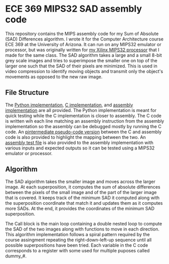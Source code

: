 # ECE 369 MIPS32 SAD assembly code
This repository contains the MIPS assembly code for my Sum of Absolute (SAD) Differences algorithm. I wrote it for the Computer Architecture course ECE 369 at the University of Arizona. It can run on any MIPS32 emulator or processor, but was originally written for [my Xilinx MIPS32 processor](https://github.com/Aymane-Aeris-El-Asslouj/ECE369_MIPS32_Xilinx_processor) that I made for the same class. The SAD algorithm takes a large and a small 8-bit grey scale images and tries to superimpose the smaller one on top of the larger one such that the SAD of their pixels are minimized. This is used in video compression to identify moving objects and transmit only the object's movements as opposed to the new raw image.

## File Structure
The [Python implementation](SAD.py), [C implementation](SAD.c), and [assembly implementation](SAD.s) are all provided. The Python implementation is meant for quick testing while the C implementation is closer to assembly. The C code is written wih each line matching an assembly instruction from the assembly implementation so the assembly can be debugged mostly by running the C code. An [pintermediate pseudo-code version](SAD.txt) between the C and assembly code is also provided to highlight the mapping between the two. An [assembly test file](test.s) is also provided to the assembly implementation with various inputs and expected outputs so it can be tested using a MIPS32 emulator or processor.

## Algorithm
The SAD algorithm takes the smaller image and moves across the larger image. At each superposition, it computes the sum of absolute differences between the pixels of the small image and of the part of the larger image that is covered. It keeps track of the minimum SAD it computed along with the superposition coordinate that match it and updates them as it computes more SADs. At the end, it provides the coordinates of the minimum SAD superposition.

The Call block is the main loop containing a double nested loop to compute the SAD of the two images along with functions to move in each direction. This algorithm implementation follows a spiral pattern required by the course assingment repeating the right-down-left-up sequence until all possible superpositions have been tried. Each variable in the C code corresponds to a register with some used for multiple puposes called dummy_#.
